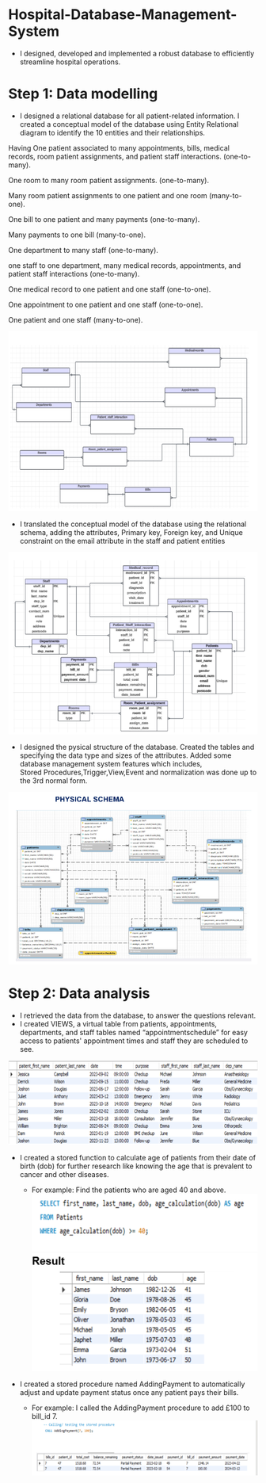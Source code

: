 #  Hospital-Database-Management-System

* I designed, developed and implemented a robust database to efficiently streamline hospital operations.

#  Step 1: Data modelling
* I designed a relational database for all patient-related information. I created a conceptual model of the database using Entity Relational diagram to identify the 10 entities and their relationships. 

Having One patient associated to many appointments, bills, medical records, room patient assignments, and patient staff interactions. (one-to-many).

One room to many room patient assignments. (one-to-many).

Many room patient assignments to one patient and one room (many-to-one).

One bill to one patient and many payments (one-to-many). 

Many payments to one bill (many-to-one).

One department to many staff (one-to-many).

one staff to one department, many medical records, appointments, and patient staff interactions (one-to-many).

One medical record to one patient and one staff (one-to-one).

One appointment to one patient and one staff (one-to-one).

One patient and one staff (many-to-one).



![alt text](<Screenshot 2024-05-31 061134.png>)

* I translated the conceptual model of the database using the relational schema, adding the attributes, Primary key, Foreign key, and Unique constraint on the email attribute in the staff and patient entities

![alt text](<Screenshot 2024-05-31 064441.png>)

* I designed the pysical structure of the database. Created the tables and specifying the data type and sizes of the attributes. Added some database management system features which includes, Stored Procedures,Trigger,View,Event and  normalization was done up to the 3rd normal form. 

![alt text](<Screenshot 2024-05-31 065236.png>)

# Step 2: Data analysis
* I retrieved the data from the database, to answer the questions relevant.
* I created VIEWS, a virtual table from patients, appointments, departments, and staff tables named “appointmentschedule” for easy access to patients' appointment times and staff they are scheduled to see.

![alt text](<Screenshot 2024-09-12 045948-1.png>)

* I created a stored function to calculate age of patients from their date of birth (dob) for further research like knowing the age that is prevalent to cancer and other diseases.
   * For example: Find the patients who are aged 40 and above. 
     ![alt text](<Screenshot 2024-09-13 034246-1.png>)
     ![alt text](<Screenshot 2024-09-13 034516.png>)

* I created a stored procedure named AddingPayment to automatically adjust and update payment status once any patient pays their bills.
   * For example: I called the AddingPayment procedure to add £100 to bill_id 7.
     ![alt text](<Screenshot 2024-09-13 035406-1.png>)

 


